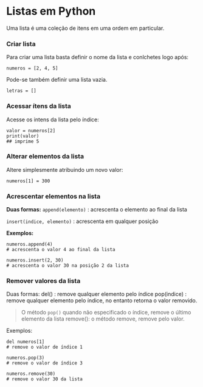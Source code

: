 # Listas em Python

Uma lista é uma coleção de itens em uma ordem em particular.

### Criar lista
Para criar uma lista basta definir o nome da lista e conlchetes logo após:

```
numeros = [2, 4, 5]
```
Pode-se também definir uma lista vazia.
```
letras = []
```
### Acessar ítens da lista

Acesse os intens da lista pelo índice:

```
valor = numeros[2]
print(valor)
## imprime 5
```
### Alterar elementos da lista
Altere simplesmente atribuindo um novo valor:
```
numeros[1] = 300
```
### Acrescentar elementos na lista

**Duas formas:**
`append(elemento)` : acrescenta o elemento ao final da lista

`insert(indice, elemento)` : acrescenta em qualquer posição

**Exemplos:**

```
numeros.append(4) 
# acrescenta o valor 4 ao final da lista

numeros.insert(2, 30)
# acrescenta o valor 30 na posição 2 da lista
```
### Remover valores da lista
Duas formas:
del() : remove qualquer elemento pelo índice
pop(indice) : remove qualquer elemento pelo índice, no entanto retorna o valor removido. 
> O método `pop()` quando não especificado o índice, remove o último elemento da lista
remove(): o método remove, remove pelo valor.

Exemplos:
```
del numeros[1]
# remove o valor de índice 1

numeros.pop(3)
# remove o valor de índice 3

numeros.remove(30)
# remove o valor 30 da lista
```
